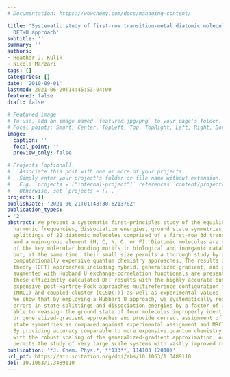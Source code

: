 ```yaml
---
# Documentation: https://wowchemy.com/docs/managing-content/

title: 'Systematic study of first-row transition-metal diatomic molecules: A self-consistent
  DFT+U approach'
subtitle: ''
summary: ''
authors:
- Heather J. Kulik
- Nicola Marzari
tags: []
categories: []
date: '2010-09-01'
lastmod: 2021-06-20T14:45:53-04:00
featured: false
draft: false

# Featured image
# To use, add an image named `featured.jpg/png` to your page's folder.
# Focal points: Smart, Center, TopLeft, Top, TopRight, Left, Right, BottomLeft, Bottom, BottomRight.
image:
  caption: ''
  focal_point: ''
  preview_only: false

# Projects (optional).
#   Associate this post with one or more of your projects.
#   Simply enter your project's folder or file name without extension.
#   E.g. `projects = ["internal-project"]` references `content/project/deep-learning/index.md`.
#   Otherwise, set `projects = []`.
projects: []
publishDate: '2021-06-21T01:48:30.621378Z'
publication_types:
- '2'
abstract: We present a systematic first-principles study of the equilibrium bond lengths,
  harmonic frequencies, dissociation energies, ground state symmetries, and spin state
  splittings of 22 diatomic molecules comprised of a first-row 3d transition-metal
  and a main-group element (H, C, N, O, or F). Diatomic molecules are building blocks
  of the key molecular bonding motifs in biological and inorganic catalytic systems,
  but, at the same time, their small size permits a thorough study by even the most
  computationally expensive quantum chemistry approaches. The results of several density-functional
  theory (DFT) approaches including hybrid, generalized-gradient, and generalized-gradient
  augmented with Hubbard U exchange-correlation functionals are presented. We compare
  these efficiently calculated DFT results with the highly accurate but computationally
  expensive post-Hartree–Fock approaches multireference configuration interaction
  (MRCI) and coupled cluster [CCSD(T)] as well as experimental values, where available.
  We show that by employing a Hubbard U approach, we systematically reduce average
  errors in state splittings and dissociation energies by a factor of 3. We are also
  able to reassign the ground state of four molecules improperly identified by hybrid
  or generalized-gradient approaches and provide correct assignment of all ground
  state symmetries as compared against experimental assignment and MRCI reference.
  By providing accuracy comparable to more expensive quantum chemistry approaches
  with the robust scaling of the generalized-gradient approximation, our DFT+U approach
  permits the study of very large scale systems with vastly improved results.
publication: '*J. Chem. Phys.*, **133**, 114103 (2010)'
url_pdf: https://aip.scitation.org/doi/abs/10.1063/1.3489110
doi: 10.1063/1.3489110
---
```

